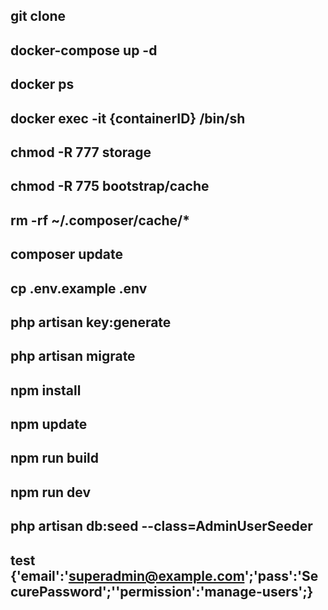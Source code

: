 ## git clone
## docker-compose up -d
## docker ps 
## docker exec -it {containerID} /bin/sh
## chmod -R 777 storage
## chmod -R 775 bootstrap/cache
## rm -rf ~/.composer/cache/*
## composer update
## cp .env.example .env
## php artisan key:generate
## php artisan migrate
## npm install
## npm update
## npm run build
## npm run dev
## php artisan db:seed --class=AdminUserSeeder
## test {'email':'superadmin@example.com';'pass':'SecurePassword';''permission':'manage-users';}
